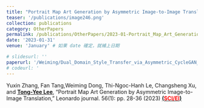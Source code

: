 ```yaml
---
title: "Portrait Map Art Generation by Asymmetric Image-to-Image Translation"
teaser: '/publications/image246.png'
collection: publications
category: OtherPapers
permalink: /publications/OtherPapers/2023-01-Portrait_Map_Art_Generation_by_Asymmetric_Image-to-Image_Translation
date: '2023-01-31'
venue: 'January' # 如果 date 確定，就補上日期

# slidesurl: ''
paperurl: '/Weiming/Dual_Domain_Style_Transfer_via_Asymmetric_CycleGAN_V5.pdf'
# codeurl: '
---
```


Yuxin Zhang, Fan Tang,Weiming Dong, Thi-Ngoc-Hanh Le, Changsheng Xu, and <strong><u>Tong-Yee Lee</u></strong>, “Portrait Map Art Generation by Asymmetric Image-to-Image Translation,” Leonardo journal.  56(1): pp. 28-36 (2023) <strong><u> (<span style="color:red">SCI/EI</span>)</u></strong>